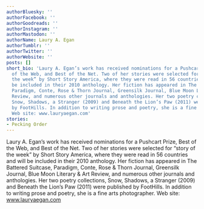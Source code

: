 ```yaml
---
authorBluesky: ''
authorFacebook: ''
authorGoodreads: ''
authorInstagram: ''
authorMastodon: ''
authorName: Laury A. Egan
authorTumblr: ''
authorTwitter: ''
authorWebsite: ''
posts: []
short_bio: 'Laury A. Egan’s work has received nominations for a Pushcart Prize, Best
  of the Web, and Best of the Net. Two of her stories were selected for “story of
  the week” by Short Story America, where they were read in 56 countries and will
  be included in their 2010 anthology. Her fiction has appeared in The Battered Suitcase,
  Paradigm, Conte, Rose & Thorn Journal, Greensilk Journal, Blue Moon Literary & Art
  Review, and numerous other journals and anthologies. Her two poetry collections,
  Snow, Shadows, a Stranger (2009) and Beneath the Lion’s Paw (2011) were published
  by FootHills. In addition to writing prose and poetry, she is a fine arts photographer.
  Web site: www.lauryaegan.com'
stories:
- Pecking Order
---
```


Laury A. Egan’s work has received nominations for a Pushcart Prize, Best of the Web, and Best of the Net. Two of her stories were selected for “story of the week” by Short Story America, where they were read in 56 countries and will be included in their 2010 anthology. Her fiction has appeared in The Battered Suitcase, Paradigm, Conte, Rose & Thorn Journal, Greensilk Journal, Blue Moon Literary & Art Review, and numerous other journals and anthologies. Her two poetry collections, Snow, Shadows, a Stranger (2009) and Beneath the Lion’s Paw (2011) were published by FootHills. In addition to writing prose and poetry, she is a fine arts photographer. Web site: www.lauryaegan.com